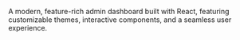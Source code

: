 A modern, feature-rich admin dashboard built with React, featuring customizable themes, interactive components, and a seamless user experience.
